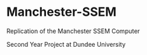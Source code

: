 # Manchester-SSEM
Replication of the Manchester SSEM Computer

Second Year Project at Dundee University
